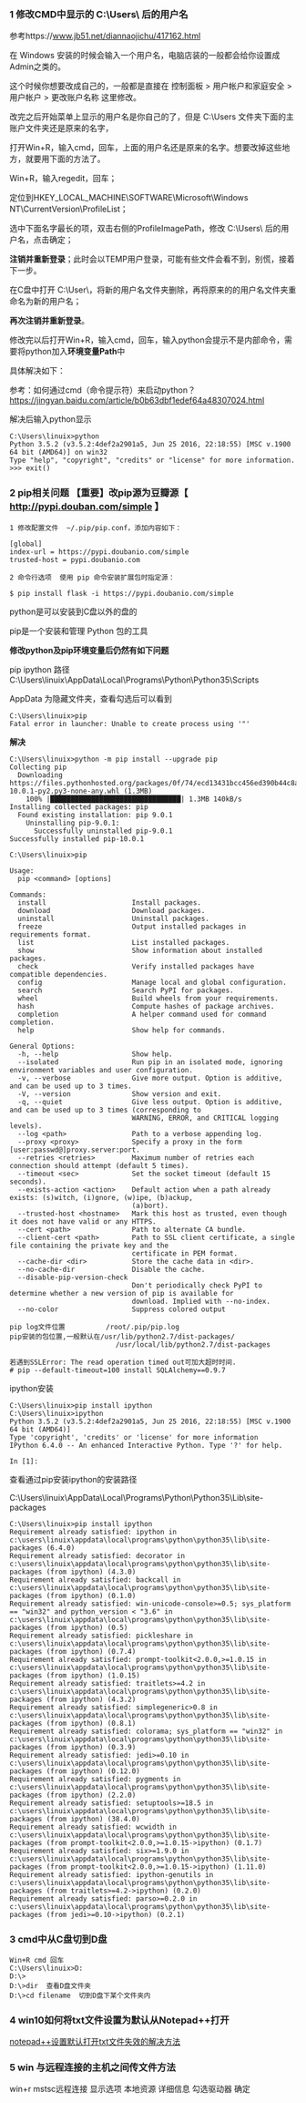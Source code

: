 ### 1 修改CMD中显示的 C:\Users\ 后的用户名

参考https://www.jb51.net/diannaojichu/417162.html

在 Windows 安装的时候会输入一个用户名，电脑店装的一般都会给你设置成Admin之类的。

这个时候你想要改成自己的，一般都是直接在 控制面板 > 用户帐户和家庭安全 > 用户帐户 > 更改账户名称 这里修改。

改完之后开始菜单上显示的用户名是你自己的了，但是 C:\Users 文件夹下面的主账户文件夹还是原来的名字，

打开Win+R，输入cmd，回车，上面的用户名还是原来的名字。想要改掉这些地方，就要用下面的方法了。

Win+R，输入regedit，回车；

定位到HKEY_LOCAL_MACHINE\SOFTWARE\Microsoft\Windows NT\CurrentVersion\ProfileList；

选中下面名字最长的项，双击右侧的ProfileImagePath，修改 C:\Users\ 后的用户名，点击确定；

**注销并重新登录**；此时会以TEMP用户登录，可能有些文件会看不到，别慌，接着下一步。

在C盘中打开 C:\User\，将新的用户名文件夹删除，再将原来的的用户名文件夹重命名为新的用户名；

**再次注销并重新登录**。

修改完以后打开Win+R，输入cmd，回车，输入python会提示不是内部命令，需要将python加入**环境变量Path**中

具体解决如下：

参考：如何通过cmd（命令提示符）来启动python？https://jingyan.baidu.com/article/b0b63dbf1edef64a48307024.html

解决后输入python显示
```
C:\Users\linuix>python
Python 3.5.2 (v3.5.2:4def2a2901a5, Jun 25 2016, 22:18:55) [MSC v.1900 64 bit (AMD64)] on win32
Type "help", "copyright", "credits" or "license" for more information.
>>> exit()
```
### 2 pip相关问题   【重要】改pip源为豆瓣源【 http://pypi.douban.com/simple 】

```
1 修改配置文件  ~/.pip/pip.conf，添加内容如下：

[global]
index-url = https://pypi.doubanio.com/simple
trusted-host = pypi.doubanio.com

2 命令行选项  使用 pip 命令安装扩展包时指定源：

$ pip install flask -i https://pypi.doubanio.com/simple

```

python是可以安装到C盘以外的盘的

pip是一个安装和管理 Python 包的工具

**修改python及pip环境变量后仍然有如下问题**

pip ipython 路径C:\Users\linuix\AppData\Local\Programs\Python\Python35\Scripts

AppData  为隐藏文件夹，查看勾选后可以看到

```
C:\Users\linuix>pip
Fatal error in launcher: Unable to create process using '"'
```
**解决**
```
C:\Users\linuix>python -m pip install --upgrade pip
Collecting pip
  Downloading https://files.pythonhosted.org/packages/0f/74/ecd13431bcc456ed390b44c8a6e917c1820365cbebcb6a8974d1cd045ab4/pip-10.0.1-py2.py3-none-any.whl (1.3MB)
    100% |████████████████████████████████| 1.3MB 140kB/s
Installing collected packages: pip
  Found existing installation: pip 9.0.1
    Uninstalling pip-9.0.1:
      Successfully uninstalled pip-9.0.1
Successfully installed pip-10.0.1
```
```
C:\Users\linuix>pip

Usage:
  pip <command> [options]

Commands:
  install                     Install packages.
  download                    Download packages.
  uninstall                   Uninstall packages.
  freeze                      Output installed packages in requirements format.
  list                        List installed packages.
  show                        Show information about installed packages.
  check                       Verify installed packages have compatible dependencies.
  config                      Manage local and global configuration.
  search                      Search PyPI for packages.
  wheel                       Build wheels from your requirements.
  hash                        Compute hashes of package archives.
  completion                  A helper command used for command completion.
  help                        Show help for commands.

General Options:
  -h, --help                  Show help.
  --isolated                  Run pip in an isolated mode, ignoring environment variables and user configuration.
  -v, --verbose               Give more output. Option is additive, and can be used up to 3 times.
  -V, --version               Show version and exit.
  -q, --quiet                 Give less output. Option is additive, and can be used up to 3 times (corresponding to
                              WARNING, ERROR, and CRITICAL logging levels).
  --log <path>                Path to a verbose appending log.
  --proxy <proxy>             Specify a proxy in the form [user:passwd@]proxy.server:port.
  --retries <retries>         Maximum number of retries each connection should attempt (default 5 times).
  --timeout <sec>             Set the socket timeout (default 15 seconds).
  --exists-action <action>    Default action when a path already exists: (s)witch, (i)gnore, (w)ipe, (b)ackup,
                              (a)bort).
  --trusted-host <hostname>   Mark this host as trusted, even though it does not have valid or any HTTPS.
  --cert <path>               Path to alternate CA bundle.
  --client-cert <path>        Path to SSL client certificate, a single file containing the private key and the
                              certificate in PEM format.
  --cache-dir <dir>           Store the cache data in <dir>.
  --no-cache-dir              Disable the cache.
  --disable-pip-version-check
                              Don't periodically check PyPI to determine whether a new version of pip is available for
                              download. Implied with --no-index.
  --no-color                  Suppress colored output
```
```
pip log文件位置          /root/.pip/pip.log
pip安装的包位置,一般默认在/usr/lib/python2.7/dist-packages/
                          /usr/local/lib/python2.7/dist-packages

若遇到SSLError: The read operation timed out可加大超时时间.
# pip --default-timeout=100 install SQLAlchemy==0.9.7
```
ipython安装
```
C:\Users\linuix>pip install ipython
C:\Users\linuix>ipython
Python 3.5.2 (v3.5.2:4def2a2901a5, Jun 25 2016, 22:18:55) [MSC v.1900 64 bit (AMD64)]
Type 'copyright', 'credits' or 'license' for more information
IPython 6.4.0 -- An enhanced Interactive Python. Type '?' for help.

In [1]:
```
查看通过pip安装ipython的安装路径

C:\Users\linuix\AppData\Local\Programs\Python\Python35\Lib\site-packages
```
C:\Users\linuix>pip install ipython
Requirement already satisfied: ipython in c:\users\linuix\appdata\local\programs\python\python35\lib\site-packages (6.4.0)
Requirement already satisfied: decorator in c:\users\linuix\appdata\local\programs\python\python35\lib\site-packages (from ipython) (4.3.0)
Requirement already satisfied: backcall in c:\users\linuix\appdata\local\programs\python\python35\lib\site-packages (from ipython) (0.1.0)
Requirement already satisfied: win-unicode-console>=0.5; sys_platform == "win32" and python_version < "3.6" in c:\users\linuix\appdata\local\programs\python\python35\lib\site-packages (from ipython) (0.5)
Requirement already satisfied: pickleshare in c:\users\linuix\appdata\local\programs\python\python35\lib\site-packages (from ipython) (0.7.4)
Requirement already satisfied: prompt-toolkit<2.0.0,>=1.0.15 in c:\users\linuix\appdata\local\programs\python\python35\lib\site-packages (from ipython) (1.0.15)
Requirement already satisfied: traitlets>=4.2 in c:\users\linuix\appdata\local\programs\python\python35\lib\site-packages (from ipython) (4.3.2)
Requirement already satisfied: simplegeneric>0.8 in c:\users\linuix\appdata\local\programs\python\python35\lib\site-packages (from ipython) (0.8.1)
Requirement already satisfied: colorama; sys_platform == "win32" in c:\users\linuix\appdata\local\programs\python\python35\lib\site-packages (from ipython) (0.3.9)
Requirement already satisfied: jedi>=0.10 in c:\users\linuix\appdata\local\programs\python\python35\lib\site-packages (from ipython) (0.12.0)
Requirement already satisfied: pygments in c:\users\linuix\appdata\local\programs\python\python35\lib\site-packages (from ipython) (2.2.0)
Requirement already satisfied: setuptools>=18.5 in c:\users\linuix\appdata\local\programs\python\python35\lib\site-packages (from ipython) (38.4.0)
Requirement already satisfied: wcwidth in c:\users\linuix\appdata\local\programs\python\python35\lib\site-packages (from prompt-toolkit<2.0.0,>=1.0.15->ipython) (0.1.7)
Requirement already satisfied: six>=1.9.0 in c:\users\linuix\appdata\local\programs\python\python35\lib\site-packages (from prompt-toolkit<2.0.0,>=1.0.15->ipython) (1.11.0)
Requirement already satisfied: ipython-genutils in c:\users\linuix\appdata\local\programs\python\python35\lib\site-packages (from traitlets>=4.2->ipython) (0.2.0)
Requirement already satisfied: parso>=0.2.0 in c:\users\linuix\appdata\local\programs\python\python35\lib\site-packages (from jedi>=0.10->ipython) (0.2.1)
```
### 3 cmd中从C盘切到D盘
```
Win+R cmd 回车
C:\Users\linuix>D:
D:\>
D:\>dir  查看D盘文件夹
D:\>cd filename  切到D盘下某个文件夹内
```
### 4 win10如何将txt文件设置为默认从Notepad++打开

[notepad++设置默认打开txt文件失效的解决方法](https://www.cnblogs.com/zsy/p/5951680.html)

### 5 win 与远程连接的主机之间传文件方法

win+r  mstsc远程连接     显示选项    本地资源   详细信息  勾选驱动器   确定 
